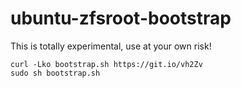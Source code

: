 # ubuntu-zfsroot-bootstrap

This is totally experimental, use at your own risk!

```
curl -Lko bootstrap.sh https://git.io/vh2Zv
sudo sh bootstrap.sh
```